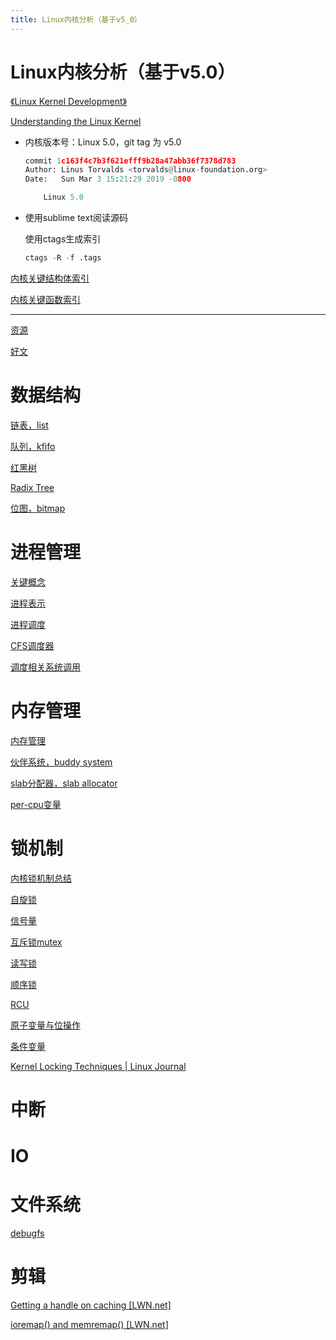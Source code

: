 ```yaml
---
title: Linux内核分析（基于v5_0）
---
```


# Linux内核分析（基于v5.0）

[《Linux Kernel Development》](../%E8%AE%A1%E7%AE%97%E6%9C%BA%E7%A1%AC%E6%A0%B8/%E8%AE%A1%E7%AE%97%E6%9C%BA%E5%9B%BE%E4%B9%A6/%E3%80%8ALinux%20Kernel%20Development%E3%80%8B.md)

[Understanding the Linux Kernel](../%E8%AE%A1%E7%AE%97%E6%9C%BA%E7%A1%AC%E6%A0%B8/%E8%AE%A1%E7%AE%97%E6%9C%BA%E5%9B%BE%E4%B9%A6/Understanding%20the%20Linux%20Kernel.md) 

- 内核版本号：Linux 5.0，git tag 为 v5.0
    
    ```python
    commit 1c163f4c7b3f621efff9b28a47abb36f7378d783
    Author: Linus Torvalds <torvalds@linux-foundation.org>
    Date:   Sun Mar 3 15:21:29 2019 -0800
    
        Linux 5.0
    ```
    
- 使用sublime text阅读源码
    
    使用ctags生成索引
    
    ```python
    ctags -R -f .tags
    ```
    

[内核关键结构体索引](Linux%E5%86%85%E6%A0%B8%E5%88%86%E6%9E%90%EF%BC%88%E5%9F%BA%E4%BA%8Ev5%200%EF%BC%89/%E5%86%85%E6%A0%B8%E5%85%B3%E9%94%AE%E7%BB%93%E6%9E%84%E4%BD%93%E7%B4%A2%E5%BC%95.md)

[内核关键函数索引](Linux%E5%86%85%E6%A0%B8%E5%88%86%E6%9E%90%EF%BC%88%E5%9F%BA%E4%BA%8Ev5%200%EF%BC%89/%E5%86%85%E6%A0%B8%E5%85%B3%E9%94%AE%E5%87%BD%E6%95%B0%E7%B4%A2%E5%BC%95.md)

---

[资源](Linux%E5%86%85%E6%A0%B8%E5%88%86%E6%9E%90%EF%BC%88%E5%9F%BA%E4%BA%8Ev5%200%EF%BC%89/%E8%B5%84%E6%BA%90.md)

[好文](Linux%E5%86%85%E6%A0%B8%E5%88%86%E6%9E%90%EF%BC%88%E5%9F%BA%E4%BA%8Ev5%200%EF%BC%89/%E5%A5%BD%E6%96%87.md)

# 数据结构

[链表，list](Linux%E5%86%85%E6%A0%B8%E5%88%86%E6%9E%90%EF%BC%88%E5%9F%BA%E4%BA%8Ev5%200%EF%BC%89/%E9%93%BE%E8%A1%A8%EF%BC%8Clist.md)

[队列，kfifo](Linux%E5%86%85%E6%A0%B8%E5%88%86%E6%9E%90%EF%BC%88%E5%9F%BA%E4%BA%8Ev5%200%EF%BC%89/%E9%98%9F%E5%88%97%EF%BC%8Ckfifo.md)

[红黑树](Linux%E5%86%85%E6%A0%B8%E5%88%86%E6%9E%90%EF%BC%88%E5%9F%BA%E4%BA%8Ev5%200%EF%BC%89/%E7%BA%A2%E9%BB%91%E6%A0%91.md)

[Radix Tree](Linux%E5%86%85%E6%A0%B8%E5%88%86%E6%9E%90%EF%BC%88%E5%9F%BA%E4%BA%8Ev5%200%EF%BC%89/Radix%20Tree.md)

[位图，bitmap](Linux%E5%86%85%E6%A0%B8%E5%88%86%E6%9E%90%EF%BC%88%E5%9F%BA%E4%BA%8Ev5%200%EF%BC%89/%E4%BD%8D%E5%9B%BE%EF%BC%8Cbitmap.md)

# 进程管理

[关键概念](Linux%E5%86%85%E6%A0%B8%E5%88%86%E6%9E%90%EF%BC%88%E5%9F%BA%E4%BA%8Ev5%200%EF%BC%89/%E5%85%B3%E9%94%AE%E6%A6%82%E5%BF%B5.md)

[进程表示](Linux%E5%86%85%E6%A0%B8%E5%88%86%E6%9E%90%EF%BC%88%E5%9F%BA%E4%BA%8Ev5%200%EF%BC%89/%E8%BF%9B%E7%A8%8B%E8%A1%A8%E7%A4%BA.md)

[进程调度](Linux%E5%86%85%E6%A0%B8%E5%88%86%E6%9E%90%EF%BC%88%E5%9F%BA%E4%BA%8Ev5%200%EF%BC%89/%E8%BF%9B%E7%A8%8B%E8%B0%83%E5%BA%A6.md)

[CFS调度器](Linux%E5%86%85%E6%A0%B8%E5%88%86%E6%9E%90%EF%BC%88%E5%9F%BA%E4%BA%8Ev5%200%EF%BC%89/CFS%E8%B0%83%E5%BA%A6%E5%99%A8.md)

[调度相关系统调用](Linux%E5%86%85%E6%A0%B8%E5%88%86%E6%9E%90%EF%BC%88%E5%9F%BA%E4%BA%8Ev5%200%EF%BC%89/%E8%B0%83%E5%BA%A6%E7%9B%B8%E5%85%B3%E7%B3%BB%E7%BB%9F%E8%B0%83%E7%94%A8.md)

# 内存管理

[内存管理](Linux%E5%86%85%E6%A0%B8%E5%88%86%E6%9E%90%EF%BC%88%E5%9F%BA%E4%BA%8Ev5%200%EF%BC%89/%E5%86%85%E5%AD%98%E7%AE%A1%E7%90%86.md)

[伙伴系统，buddy system](Linux%E5%86%85%E6%A0%B8%E5%88%86%E6%9E%90%EF%BC%88%E5%9F%BA%E4%BA%8Ev5%200%EF%BC%89/%E4%BC%99%E4%BC%B4%E7%B3%BB%E7%BB%9F%EF%BC%8Cbuddy%20system.md)

[slab分配器，slab allocator](Linux%E5%86%85%E6%A0%B8%E5%88%86%E6%9E%90%EF%BC%88%E5%9F%BA%E4%BA%8Ev5%200%EF%BC%89/slab%E5%88%86%E9%85%8D%E5%99%A8%EF%BC%8Cslab%20allocator.md)

[per-cpu变量](Linux%E5%86%85%E6%A0%B8%E5%88%86%E6%9E%90%EF%BC%88%E5%9F%BA%E4%BA%8Ev5%200%EF%BC%89/per-cpu%E5%8F%98%E9%87%8F.md)

# 锁机制

[内核锁机制总结](Linux%E5%86%85%E6%A0%B8%E5%88%86%E6%9E%90%EF%BC%88%E5%9F%BA%E4%BA%8Ev5%200%EF%BC%89/%E5%86%85%E6%A0%B8%E9%94%81%E6%9C%BA%E5%88%B6%E6%80%BB%E7%BB%93.md)

[自旋锁](Linux%E5%86%85%E6%A0%B8%E5%88%86%E6%9E%90%EF%BC%88%E5%9F%BA%E4%BA%8Ev5%200%EF%BC%89/%E8%87%AA%E6%97%8B%E9%94%81.md)

[信号量](Linux%E5%86%85%E6%A0%B8%E5%88%86%E6%9E%90%EF%BC%88%E5%9F%BA%E4%BA%8Ev5%200%EF%BC%89/%E4%BF%A1%E5%8F%B7%E9%87%8F.md)

[互斥锁mutex](Linux%E5%86%85%E6%A0%B8%E5%88%86%E6%9E%90%EF%BC%88%E5%9F%BA%E4%BA%8Ev5%200%EF%BC%89/%E4%BA%92%E6%96%A5%E9%94%81mutex.md)

[读写锁](Linux%E5%86%85%E6%A0%B8%E5%88%86%E6%9E%90%EF%BC%88%E5%9F%BA%E4%BA%8Ev5%200%EF%BC%89/%E8%AF%BB%E5%86%99%E9%94%81.md)

[顺序锁](Linux%E5%86%85%E6%A0%B8%E5%88%86%E6%9E%90%EF%BC%88%E5%9F%BA%E4%BA%8Ev5%200%EF%BC%89/%E9%A1%BA%E5%BA%8F%E9%94%81.md)

[RCU](Linux%E5%86%85%E6%A0%B8%E5%88%86%E6%9E%90%EF%BC%88%E5%9F%BA%E4%BA%8Ev5%200%EF%BC%89/RCU.md)

[原子变量与位操作](Linux%E5%86%85%E6%A0%B8%E5%88%86%E6%9E%90%EF%BC%88%E5%9F%BA%E4%BA%8Ev5%200%EF%BC%89/%E5%8E%9F%E5%AD%90%E5%8F%98%E9%87%8F%E4%B8%8E%E4%BD%8D%E6%93%8D%E4%BD%9C.md)

[条件变量](Linux%E5%86%85%E6%A0%B8%E5%88%86%E6%9E%90%EF%BC%88%E5%9F%BA%E4%BA%8Ev5%200%EF%BC%89/%E6%9D%A1%E4%BB%B6%E5%8F%98%E9%87%8F.md)

[Kernel Locking Techniques | Linux Journal](Linux%E5%86%85%E6%A0%B8%E5%88%86%E6%9E%90%EF%BC%88%E5%9F%BA%E4%BA%8Ev5%200%EF%BC%89/Kernel%20Locking%20Techniques%20Linux%20Journal.md)

# 中断

# IO

# 文件系统

[debugfs](Linux%E5%86%85%E6%A0%B8%E5%88%86%E6%9E%90%EF%BC%88%E5%9F%BA%E4%BA%8Ev5%200%EF%BC%89/debugfs.md)

# 剪辑

[Getting a handle on caching [LWN.net]](Linux%E5%86%85%E6%A0%B8%E5%88%86%E6%9E%90%EF%BC%88%E5%9F%BA%E4%BA%8Ev5%200%EF%BC%89/Getting%20a%20handle%20on%20caching%20%5BLWN%20net%5D.md)

[ioremap() and memremap() [LWN.net]](Linux%E5%86%85%E6%A0%B8%E5%88%86%E6%9E%90%EF%BC%88%E5%9F%BA%E4%BA%8Ev5%200%EF%BC%89/ioremap()%20and%20memremap()%20%5BLWN%20net%5D.md)